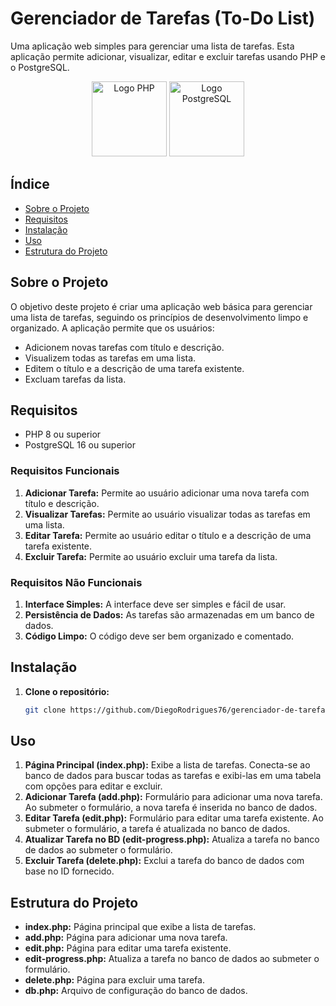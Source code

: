 # Gerenciador de Tarefas (To-Do List) 

Uma aplicação web simples para gerenciar uma lista de tarefas. Esta aplicação permite adicionar, visualizar, editar e excluir tarefas usando PHP e o PostgreSQL.

<p align="center">
  <img src="https://upload.wikimedia.org/wikipedia/commons/2/27/PHP-logo.svg" alt="Logo PHP" height="120" width="120"/>
  <img src="https://upload.wikimedia.org/wikipedia/commons/2/29/Postgresql_elephant.svg" alt="Logo PostgreSQL" width="120"/>
</p>

## Índice

- [Sobre o Projeto](#sobre-o-projeto)
- [Requisitos](#requisitos)
- [Instalação](#instalação)
- [Uso](#uso)
- [Estrutura do Projeto](#estrutura-do-projeto)

## Sobre o Projeto

O objetivo deste projeto é criar uma aplicação web básica para gerenciar uma lista de tarefas, seguindo os princípios de desenvolvimento limpo e organizado. A aplicação permite que os usuários:

- Adicionem novas tarefas com título e descrição.
- Visualizem todas as tarefas em uma lista.
- Editem o título e a descrição de uma tarefa existente.
- Excluam tarefas da lista.

## Requisitos

- PHP 8 ou superior
- PostgreSQL 16 ou superior

### Requisitos Funcionais

1. **Adicionar Tarefa:** Permite ao usuário adicionar uma nova tarefa com título e descrição.
2. **Visualizar Tarefas:** Permite ao usuário visualizar todas as tarefas em uma lista.
3. **Editar Tarefa:** Permite ao usuário editar o título e a descrição de uma tarefa existente.
4. **Excluir Tarefa:** Permite ao usuário excluir uma tarefa da lista.

### Requisitos Não Funcionais

1. **Interface Simples:** A interface deve ser simples e fácil de usar.
2. **Persistência de Dados:** As tarefas são armazenadas em um banco de dados.
3. **Código Limpo:** O código deve ser bem organizado e comentado.

## Instalação

1. **Clone o repositório:**
   ```bash
   git clone https://github.com/DiegoRodrigues76/gerenciador-de-tarefas.git

## Uso

1. **Página Principal (index.php):** Exibe a lista de tarefas. Conecta-se ao banco de dados para buscar todas as tarefas e exibi-las em uma tabela com opções para editar e excluir.
2. **Adicionar Tarefa (add.php):** Formulário para adicionar uma nova tarefa. Ao submeter o formulário, a nova tarefa é inserida no banco de dados.
3. **Editar Tarefa (edit.php):** Formulário para editar uma tarefa existente. Ao submeter o formulário, a tarefa é atualizada no banco de dados.
4. **Atualizar Tarefa no BD (edit-progress.php):** Atualiza a tarefa no banco de dados ao submeter o formulário.
5. **Excluir Tarefa (delete.php):** Exclui a tarefa do banco de dados com base no ID fornecido.

## Estrutura do Projeto

- **index.php:** Página principal que exibe a lista de tarefas.
- **add.php:** Página para adicionar uma nova tarefa.
- **edit.php:** Página para editar uma tarefa existente.
- **edit-progress.php:** Atualiza a tarefa no banco de dados ao submeter o formulário.
- **delete.php:** Página para excluir uma tarefa.
- **db.php:** Arquivo de configuração do banco de dados.
